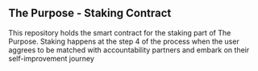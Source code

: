 ## The Purpose - Staking Contract

This repository holds the smart contract for the staking part of The Purpose.
Staking happens at the step 4 of the process when the user aggrees to be
matched with accountability partners and embark on their self-improvement
journey

